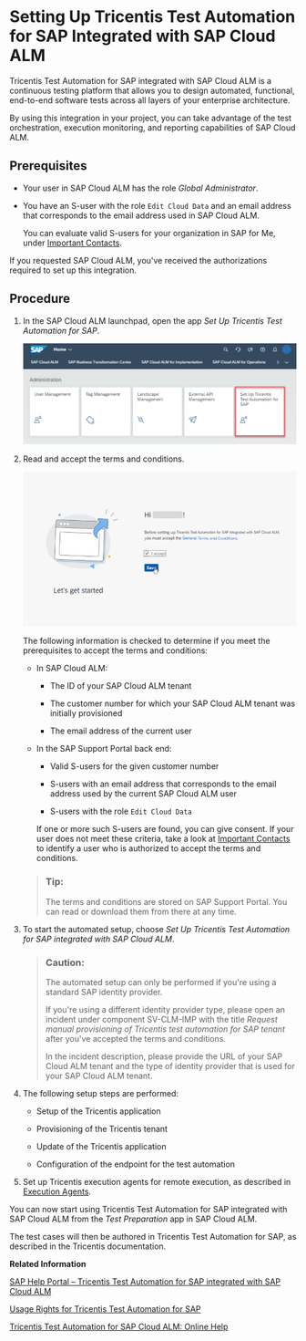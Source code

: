 <!-- loio2bddb584d07d4833b7e33454c3c4a79d -->

# Setting Up Tricentis Test Automation for SAP Integrated with SAP Cloud ALM

Tricentis Test Automation for SAP integrated with SAP Cloud ALM is a continuous testing platform that allows you to design automated, functional, end-to-end software tests across all layers of your enterprise architecture.



By using this integration in your project, you can take advantage of the test orchestration, execution monitoring, and reporting capabilities of SAP Cloud ALM.



<a name="loio2bddb584d07d4833b7e33454c3c4a79d__section_wqn_kt5_4wb"/>

## Prerequisites

-   Your user in SAP Cloud ALM has the role *Global Administrator*.

-   You have an S-user with the role `Edit Cloud Data` and an email address that corresponds to the email address used in SAP Cloud ALM.

    You can evaluate valid S-users for your organization in SAP for Me, under [Important Contacts](https://me.sap.com/userscontacts/impcont).


If you requested SAP Cloud ALM, you've received the authorizations required to set up this integration.



<a name="loio2bddb584d07d4833b7e33454c3c4a79d__section_dvv_kt5_4wb"/>

## Procedure

1.  In the SAP Cloud ALM launchpad, open the app *Set Up Tricentis Test Automation for SAP*.

    ![](images/WN-TricentisConsent_01f69aa.png)

2.  Read and accept the terms and conditions.

    ![](images/SUI-TricentisConsent_7079a29.png)

    The following information is checked to determine if you meet the prerequisites to accept the terms and conditions:

    -   In SAP Cloud ALM:

        -   The ID of your SAP Cloud ALM tenant

        -   The customer number for which your SAP Cloud ALM tenant was initially provisioned

        -   The email address of the current user


    -   In the SAP Support Portal back end:

        -   Valid S-users for the given customer number

        -   S-users with an email address that corresponds to the email address used by the current SAP Cloud ALM user

        -   S-users with the role `Edit Cloud Data`


        If one or more such S-users are found, you can give consent. If your user does not meet these criteria, take a look at [Important Contacts](https://me.sap.com/userscontacts/impcont) to identify a user who is authorized to accept the terms and conditions.


    > ### Tip:  
    > The terms and conditions are stored on SAP Support Portal. You can read or download them from there at any time.

3.  To start the automated setup, choose *Set Up Tricentis Test Automation for SAP integrated with SAP Cloud ALM*.

    > ### Caution:  
    > The automated setup can only be performed if you're using a standard SAP identity provider.
    > 
    > If you're using a different identity provider type, please open an incident under component SV-CLM-IMP with the title *Request manual provisioning of Tricentis test automation for SAP tenant* after you've accepted the terms and conditions.
    > 
    > In the incident description, please provide the URL of your SAP Cloud ALM tenant and the type of identity provider that is used for your SAP Cloud ALM tenant.

4.  The following setup steps are performed:

    -   Setup of the Tricentis application

    -   Provisioning of the Tricentis tenant

    -   Update of the Tricentis application

    -   Configuration of the endpoint for the test automation


5.  Set up Tricentis execution agents for remote execution, as described in [Execution Agents](https://documentation.tricentis.com/sap/tta_cloud_es/en/content/agents.htm).


You can now start using Tricentis Test Automation for SAP integrated with SAP Cloud ALM from the *Test Preparation* app in SAP Cloud ALM.

The test cases will then be authored in Tricentis Test Automation for SAP, as described in the Tricentis documentation.

**Related Information**  


[SAP Help Portal – Tricentis Test Automation for SAP integrated with SAP Cloud ALM](https://help.sap.com/docs/CloudALM/2b4ce9f491d14691bc554446b57f6e2d/e66fb899e3f6432985061daba26936fc.html)

[Usage Rights for Tricentis Test Automation for SAP](https://support.sap.com/en/alm/usage-rights.html?anchorId=section_138430085)

[Tricentis Test Automation for SAP Cloud ALM: Online Help](https://documentation.tricentis.com/sap/tta_cloud_es/en/content/calm_integration.htm)

